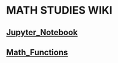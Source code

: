 # MATH STUDIES WIKI
## [Jupyter_Notebook](Jupyter_Notebook.md)
## [Math_Functions](Math_Functions.md)
